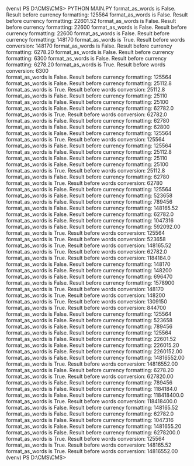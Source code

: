 (venv) PS D:\CMS\CMS> PYTHON MAIN.PY
format_as_words is False. Result before currency formatting: 125564
format_as_words is False. Result before currency formatting: 22601.52
format_as_words is False. Result before currency formatting: 22600
format_as_words is False. Result before currency formatting: 22600
format_as_words is False. Result before currency formatting: 148170
format_as_words is True. Result before words conversion: 148170
format_as_words is False. Result before currency formatting: 6278.20
format_as_words is False. Result before currency formatting: 6300
format_as_words is False. Result before currency formatting: 6278.20
format_as_words is True. Result before words conversion: 6300  
format_as_words is False. Result before currency formatting: 125564
format_as_words is False. Result before currency formatting: 25112.8
format_as_words is True. Result before words conversion: 25112.8
format_as_words is False. Result before currency formatting: 25110
format_as_words is False. Result before currency formatting: 25100
format_as_words is False. Result before currency formatting: 62782.0
format_as_words is True. Result before words conversion: 62782.0
format_as_words is False. Result before currency formatting: 62780
format_as_words is False. Result before currency formatting: 62800
format_as_words is False. Result before currency formatting: 125564
format_as_words is True. Result before words conversion: 125564
format_as_words is False. Result before currency formatting: 125564
format_as_words is False. Result before currency formatting: 25112.8
format_as_words is False. Result before currency formatting: 25110
format_as_words is False. Result before currency formatting: 25100
format_as_words is True. Result before words conversion: 25112.8
format_as_words is False. Result before currency formatting: 62780
format_as_words is True. Result before words conversion: 62780 
format_as_words is False. Result before currency formatting: 125564
format_as_words is False. Result before currency formatting: 523658
format_as_words is False. Result before currency formatting: 789456
format_as_words is False. Result before currency formatting: 148165.52
format_as_words is False. Result before currency formatting: 62782.0
format_as_words is False. Result before currency formatting: 1047316
format_as_words is False. Result before currency formatting: 592092.00
format_as_words is True. Result before words conversion: 125564
format_as_words is True. Result before words conversion: 523658
format_as_words is True. Result before words conversion: 148165.52
format_as_words is True. Result before words conversion: 62782.0
format_as_words is True. Result before words conversion: 1184184.0
format_as_words is False. Result before currency formatting: 148170
format_as_words is False. Result before currency formatting: 148200
format_as_words is False. Result before currency formatting: 696470
format_as_words is False. Result before currency formatting: 1578900
format_as_words is True. Result before words conversion: 148170
format_as_words is True. Result before words conversion: 148200
format_as_words is True. Result before words conversion: 1309150
format_as_words is True. Result before words conversion: 844700
format_as_words is False. Result before currency formatting: 125564
format_as_words is False. Result before currency formatting: 523658
format_as_words is False. Result before currency formatting: 789456
format_as_words is False. Result before currency formatting: 125564
format_as_words is False. Result before currency formatting: 22601.52
format_as_words is False. Result before currency formatting: 226015.20
format_as_words is False. Result before currency formatting: 2260152.00
format_as_words is False. Result before currency formatting: 14816552.00
format_as_words is True. Result before words conversion: 14816552.00
format_as_words is False. Result before currency formatting: 6278.20
format_as_words is True. Result before words conversion: 627820.00
format_as_words is False. Result before currency formatting: 789456
format_as_words is False. Result before currency formatting: 1184184.0
format_as_words is False. Result before currency formatting: 118418400.0
format_as_words is True. Result before words conversion: 118418400.0
format_as_words is False. Result before currency formatting: 148165.52
format_as_words is False. Result before currency formatting: 62782.0
format_as_words is False. Result before currency formatting: 1047316
format_as_words is False. Result before currency formatting: 1481655.20
format_as_words is False. Result before currency formatting: 6278200.0
format_as_words is True. Result before words conversion: 125564
format_as_words is True. Result before words conversion: 148165.52
format_as_words is True. Result before words conversion: 14816552.00
(venv) PS D:\CMS\CMS> 